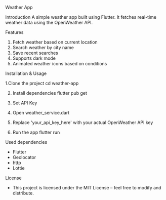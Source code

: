 Weather App

Introduction 
  A simple weather app built using Flutter.
  It fetches real-time weather data using the OpenWeather API.
  
Features 

1. Fetch weather based on current location
2. Search weather by city name
3. Save recent searches
4. Supports dark mode
5. Animated weather icons based on conditions

Installation & Usage 

1.Clone the project 
 cd weather-app

2. Install dependencies 
flutter pub get

3. Set API Key 
 1. Open weather_service.dart 
 2. Replace 'your_api_key_here' with your actual OpenWeather API key 

4. Run the app 
flutter run

Used dependencies
- Flutter
- Geolocator
- http
- Lottie
  
License
- This project is licensed under the MIT License – feel free to modify and distribute.
